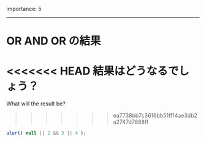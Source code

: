 importance: 5

---

# OR AND OR の結果

<<<<<<< HEAD
結果はどうなるでしょう？
=======
What will the result be?
>>>>>>> ea7738bb7c3616bb51ff14ae3db2a2747d7888ff

```js
alert( null || 2 && 3 || 4 );
```
